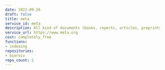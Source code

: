 ```yaml
---
date: 2022-09-26
draft: false
title: meta
service_id: meta
description: All kind of documents (books, reports, articles, preprints)
service_url: https://www.meta.org
cost: completely_free
functions:
- indexing
repositories:
- biorxiv
repo_count: 1
---
```



